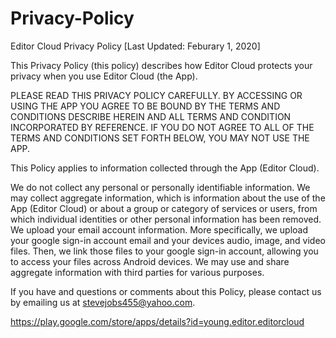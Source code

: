 # Privacy-Policy

Editor Cloud Privacy Policy
[Last Updated: Feburary 1, 2020]

This Privacy Policy (this policy) describes how Editor Cloud protects your privacy when you use Editor Cloud (the App). 

PLEASE READ THIS PRIVACY POLICY CAREFULLY. BY ACCESSING OR USING THE APP  YOU AGREE TO BE BOUND BY THE TERMS AND CONDITIONS DESCRIBE HEREIN AND ALL TERMS AND CONDITION INCORPORATED BY REFERENCE. IF YOU DO NOT AGREE TO ALL OF THE TERMS AND CONDITIONS SET FORTH BELOW, YOU MAY NOT USE THE APP.

This Policy applies to information collected through the App (Editor Cloud).

We do not collect any personal or personally identifiable information.
We may collect aggregate information, which is information about the use of the App (Editor Cloud) or about a group or category of services or users, from which individual identities or other personal information has been removed.
We upload your email account information. More specifically, we upload your google sign-in account email and your devices audio, image, and video files. Then, we link those files to your google sign-in account, allowing you to access your files across Android devices.
We may use and share aggregate information with third parties for various purposes.

If you have and questions or comments about this Policy, please contact us by emailing us at stevejobs455@yahoo.com.

https://play.google.com/store/apps/details?id=young.editor.editorcloud
